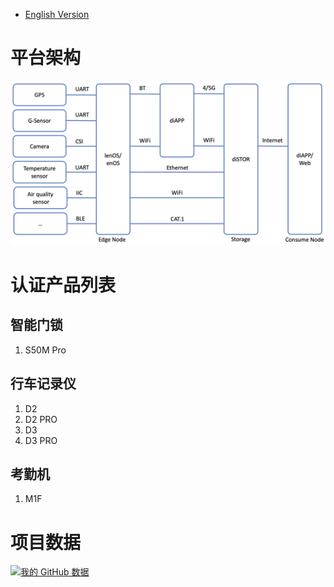 * [English Version](./README.md)

# 平台架构
![Frameword of OpenDPC](Framework.png "Framework")

# 认证产品列表
## 智能门锁
1. S50M Pro
## 行车记录仪
1. D2  
2. D2 PRO
3. D3
4. D3 PRO  
## 考勤机
1. M1F  

# 项目数据
[![我的 GitHub 数据](https://github-readme-stats.vercel.app/api?username=OpenDPC)]()
